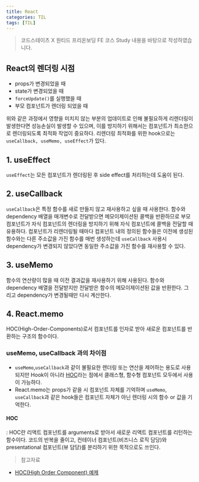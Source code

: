 ```yaml
---
title: React
categories: TIL
tags: [TIL]
---
```


> 코드스테이츠 X 원티드 프리온보딩 FE 코스 Study 내용을 바탕으로 작성하였습니다.

## React의 렌더링 시점

- props가 변경되었을 때
- state가 변경되었을 때
- `forceUpdate()`를 실행했을 때
- 부모 컴포넌트가 렌더링 되었을 때

위와 같은 과정에서 영향을 미치지 않는 부분의 업데이트로 인해 불필요하게 리렌더링이 발생한다면 성능손실이 발생할 수 있으며, 이를 방지하기 위해서는 컴포넌트가 최소한으로 렌더링되도록 최적화 작업이 중요하다.
리렌더링 최적화를 위한 hook으로는 `useCallback, useMemo, useEffect`가 있다.

## 1. useEffect

`useEffect`는 모든 컴포넌트가 렌더링된 후 side effect를 처리하는데 도움이 된다.

## 2. useCallback

`useCallback`은 특정 함수를 새로 만들지 않고 재사용하고 싶을 때 사용한다.
함수와 dependency 배열을 매개변수로 전달받으면 메모이제이션된 콜백을 반환하므로 부모 컴포넌트가 자식 컴포넌트의 렌더링을 방지하기 위해 자식 컴포넌트에 콜백을 전달할 때 유용하다.
컴포넌트가 리렌더링될 때마다 컴포넌트 내의 정의된 함수들은 이전에 생성된 함수와는 다른 주소값을 가진 함수를 매번 생성하는데 `useCallback` 사용시 dependency가 변경되지 않았다면 동일한 주소값을 가진 함수를 재사용할 수 있다.

## 3. useMemo

함수의 연산량이 많을 때 이전 결과값을 재사용하기 위해 사용된다.
함수와 dependency 배열을 전달받지만 전달받은 함수의 메모이제이션된 값을 반환한다. 그리고 dependency가 변경될때만 다시 계산한다.

## 4. React.memo

HOC(High-Order-Components)로서 컴포넌트를 인자로 받아 새로운 컴포넌트를 반환하는 구조의 함수이다.

### useMemo, useCallback 과의 차이점

- `useMemo`,`useCallback`과 같이 불필요한 렌더링 또는 연산을 제어하는 용도로 사용되지만 Hook이 아니라 [HOC](#hoc)라는 점에서 클래스형, 함수형 컴포넌트 모두에서 사용이 가능하다.
- React.memo는 props가 같을 시 컴포넌트 자체를 기억하며 `useMemo`, `useCallback`과 같은 hook들은 컴포넌트 자체가 아닌 렌더링 시의 함수 or 값을 기억한다.

#### HOC

: HOC란 리액트 컴포넌트를 arguments로 받아서 새로운 리액트 컴포넌트를 리턴하는 함수이다. 코드의 반복을 줄이고, 컨테이너 컴포넌트(비즈니스 로직 담당)와 presentational 컴포넌트(뷰 담당)를 분리하기 위한 목적으로도 쓰인다.

> 참고자료
- [HOC(High Order Component) 예제](https://developer-alle.tistory.com/301)
